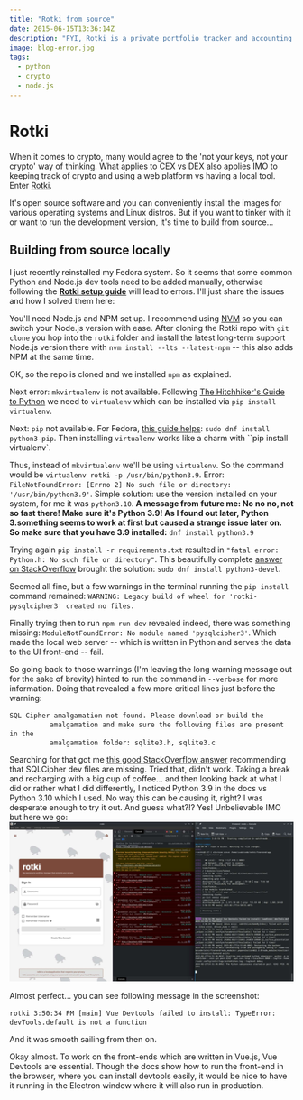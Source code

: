 ```yaml
---
title: "Rotki from source"
date: 2015-06-15T13:36:14Z
description: "FYI, Rotki is a private portfolio tracker and accounting tool. Building Rotki from source using their official guide, I run into a few small issues and this is my write-up on how to solve them."
image: blog-error.jpg
tags:
  - python
  - crypto
  - node.js
---
```

# Rotki

When it comes to crypto, many would agree to the 'not your keys, not your crypto' way of thinking. What applies to CEX vs DEX also applies IMO to keeping track of crypto and using a web platform vs having a local tool. Enter [Rotki](https://rotki.com/).

It's open source software and you can conveniently install the images for various operating systems and Linux distros. But if you want to tinker with it or want to run the development version, it's time to build from source...

## Building from source locally 

I just recently reinstalled my Fedora system. So it seems that some common Python and Node.js dev tools need to be added manually, otherwise following the [**Rotki setup guide**](https://rotki.readthedocs.io/en/latest/installation_guide.html) will lead to errors. I'll just share the issues and how I solved them here:

You'll need Node.js and NPM set up. I recommend using [NVM](https://github.com/nvm-sh/nvm#installing-and-updating) so you can switch your Node.js version with ease. After cloning the Rotki repo with `git clone` you hop into the `rotki` folder and install the latest long-term support Node.js version there with `nvm install --lts --latest-npm` -- this also adds NPM at the same time.

OK, so the repo is cloned and we installed `npm` as explained.

Next error: `mkvirtualenv` is not available. Following [The Hitchhiker's Guide to Python](https://docs.python-guide.org/dev/virtualenvs/) we need to `virtualenv` which can be installed via `pip install virtualenv`.

Next: `pip` not available. For Fedora, [this guide helps](https://developer.fedoraproject.org/tech/languages/python/pypi-installation.html): `sudo dnf install python3-pip`. Then installing `virtualenv` works like a charm with ``pip install virtualenv`.

Thus, instead of `mkvirtualenv` we'll be using `virtualenv`. So the command would be `virtualenv rotki -p /usr/bin/python3.9`.
Error: `FileNotFoundError: [Errno 2] No such file or directory: '/usr/bin/python3.9'`. Simple solution: use the version installed on your system, for me it was `python3.10`.
**A message from future me: No no no, not so fast there! Make sure it's Python 3.9! As I found out later, Python 3.something seems to work at first but caused a strange issue later on. So make sure that you have 3.9 installed:** `dnf install python3.9`

Trying again `pip install -r requirements.txt` resulted in `"fatal error: Python.h: No such file or directory"`. This beautifully complete [answer on StackOverflow](https://stackoverflow.com/questions/21530577/fatal-error-python-h-no-such-file-or-directory#21530768) brought the solution: `sudo dnf install python3-devel`.

Seemed all fine, but a few warnings in the terminal running the `pip install` command remained: `WARNING: Legacy build of wheel for 'rotki-pysqlcipher3' created no files.`

Finally trying then to run `npm run dev` revealed indeed, there was something missing: `ModuleNotFoundError: No module named 'pysqlcipher3'`. Which made the local web server -- which is written in Python and serves the data to the UI front-end -- fail.

So going back to those warnings (I'm leaving the long warning message out for the sake of brevity) hinted to run the command in `--verbose` for more information. Doing that revealed a few more critical lines just before the warning:

```
SQL Cipher amalgamation not found. Please download or build the
          amalgamation and make sure the following files are present in the
          amalgamation folder: sqlite3.h, sqlite3.c
```

Searching for that got me [this good StackOverflow answer](https://stackoverflow.com/a/58426024/548955) recommending that SQLCipher dev files are missing. Tried that, didn't work. Taking a break and recharging with a big cup of coffee... and then looking back at what I did or rather what I did differently, I noticed Python 3.9 in the docs vs Python 3.10 which I used. No way this can be causing it, right? I was desperate enough to try it out. And guess what?!? Yes! Unbelievable IMO but here we go:
![Rotki running locally in dev mode](../../static/img/blog-rotki-dev-mode.jpg)

Almost perfect... you can see following message in the screenshot:
```
rotki 3:50:34 PM [main] Vue Devtools failed to install: TypeError: devTools.default is not a function
```

And it was smooth sailing from then on.

Okay almost. To work on the front-ends which are written in Vue.js, Vue Devtools are essential. Though the docs show how to run the front-end in the browser, where you can install devtools easily, it would be nice to have it running in the Electron window where it will also run in production. 

